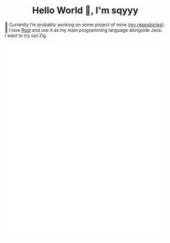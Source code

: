 <h1 align="center">
Hello World 👋, I'm sqyyy
</h1>

🔭 Currently I’m probably working on some project of mine ([my repositories](https://github.com/sqyyy-jar?tab=repositories)).  
🦀 I love [Rust](https://rust-lang.org) and use it as my main programming language alongside Java.  
I want to try out Zig.


![Metrics](/github-metrics.svg)
